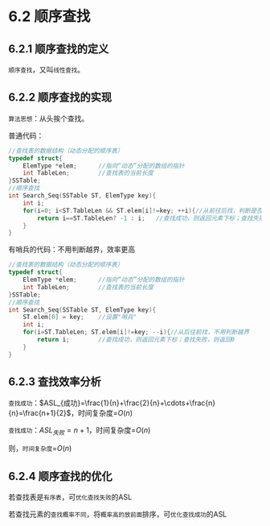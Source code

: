 # 6.2 顺序查找

## 6.2.1 顺序查找的定义

`顺序查找`，又叫`线性查找`。

## 6.2.2 顺序查找的实现

`算法思想`：从头挨个查找。

普通代码：

```c
//查找表的数据结构（动态分配的顺序表）
typedef struct{
    ElemType *elem;      //指向“动态”分配的数组的指针
    int TableLen;        //查找表的当前长度
}SSTable;
//顺序查找
int Search_Seq(SSTable ST, ElemType key){
    int i;
    for(i=0; i<ST.TableLen && ST.elem[i]!=key; ++i){//从前往后找，判断是否越界
        return i==ST.TableLen? -1 : i;   //查找成功，则返回元素下标；查找失败，则返回-1
    }
}
```

有哨兵的代码：不用判断越界，效率更高

```c
//查找表的数据结构（动态分配的顺序表）
typedef struct{
    ElemType *elem;      //指向“动态”分配的数组的指针
    int TableLen;        //查找表的当前长度
}SSTable;
//顺序查找
int Search_Seq(SSTable ST, ElemType key){
    ST.elem[0] = key;    //设置"哨兵"
    int i;
    for(i=ST.TableLen; ST.elem[i]!=key; --i){//从后往前找，不用判断越界
        return i;        //查找成功，则返回元素下标；查找失败，则返回0
    }
}
```

## 6.2.3 查找效率分析

`查找成功`：$ASL_{成功}=\frac{1}{n}+\frac{2}{n}+\cdots+\frac{n}{n}=\frac{n+1}{2}$，时间复杂度=$O(n)$

`查找成功`：$ASL_{失败}=n+1$，时间复杂度=$O(n)$

则，`时间复杂度`=$O(n)$

## 6.2.4 顺序查找的优化

若查找表是`有序表`，可`优化查找失败`的ASL

若查找元素的`查找概率不同`，将`概率高的放前面`排序，可`优化查找成功`的ASL